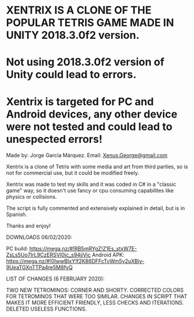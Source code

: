 # XENTRIX IS A CLONE OF THE POPULAR TETRIS GAME MADE IN UNITY 2018.3.0f2 version.                                       #
#                                                                                                                       #
# Not using 2018.3.0f2 version of Unity could lead to errors.                                                           #
# Xentrix is targeted for PC and Android devices, any other device were not tested and could lead to unespected errors! #

Made by: Jorge García Márquez. Email: Xenux.George@gmail.com

Xentrix is a clone of Tetris with some media and art from third parties, so is not
for commercial use, but it could be modified freely.

Xentrix was made to test my skills and it was coded in C# in a "classic game" way,
so it doesn't use fancy or cpu consuming capabilites like physics or collisions.

The script is fully commented and extensively explained in detail, but is in Spanish.

Thanks and enjoy!


DOWNLOADS 06/02/2020:

PC build: https://mega.nz/#!RB5mRYgZ!Z1Es_stxW7E-ZsLs5Uo7IrL9CzERSVI0ic_s94jjVic
Android APK: https://mega.nz/#!0IwwBIxY!f2K86DFFcTvWm5y2uXBiy-9UeaTGXnTTPa4re5M8fyQ


 LIST OF CHANGES (6 FEBRUARY 2020):

 TWO NEW TETROMINOS: CORNER AND SHORTY.
 CORRECTED COLORS FOR TETROMINOS THAT WERE TOO SIMILAR.
 CHANGES IN SCRIPT THAT MAKES IT MORE EFFICIENT FRIENDLY, LESS CHECKS AND ITERATIONS.
 DELETED USELESS FUNCTIONS.

